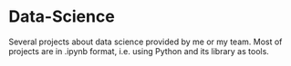 # Data-Science
Several projects about data science provided by me or my team.
Most of projects are in .ipynb format, i.e. using Python and its library as tools.

